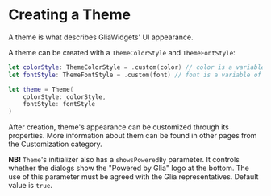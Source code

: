 
[order]: # (1)
# Creating a Theme

A theme is what describes GliaWidgets' UI appearance.

A theme can be created with a `ThemeColorStyle` and `ThemeFontStyle`:
```swift
let colorStyle: ThemeColorStyle = .custom(color) // color is a variable of type ThemeColor
let fontStyle: ThemeFontStyle = .custom(font) // font is a variable of type ThemeFont

let theme = Theme(
    colorStyle: colorStyle,
    fontStyle: fontStyle
)
```

After creation, theme's appearance can be customized through its properties. More information about them can be found in other pages from the Customization category.

**NB!** `Theme`'s initializer also has a `showsPoweredBy` parameter. It controls whether the dialogs show the "Powered by Glia" logo at the bottom. The use of this parameter must be agreed with the Glia representatives. Default value is `true`.
